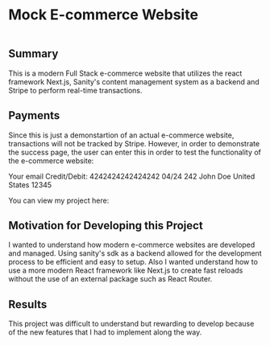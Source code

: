 # Mock E-commerce Website 
![]()
## Summary

This is a modern Full Stack e-commerce website that utilizes the react framework Next.js, Sanity's content management system as a backend and Stripe to perform real-time transactions. 

## Payments

Since this is just a demonstartion of an actual e-commerce website, transactions will not be tracked by Stripe. However, in order to demonstrate the success page, the user can enter this 
in order to test the functionality of the e-commerce website:

Your email
Credit/Debit: 4242424242424242
04/24 242 
John Doe
United States
12345

You can view my project here: 

## Motivation for Developing this Project

I wanted to understand how modern e-commerce websites are developed and managed. Using sanity's sdk as a backend allowed for the development process to be efficient and easy to setup.
Also I wanted understand how to use a more modern React framework like Next.js to create fast reloads without the use of an external package such as React Router. 

## Results

This project was difficult to understand but rewarding to develop because of the new features that I had to implement along the way.